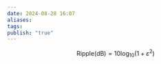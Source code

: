 ```yaml
---
date: 2024-08-28 16:07
aliases: 
tags: 
publish: "true"
---
```

$$
\mathrm{Ripple(dB)} = 10 \log_{10}{(1+\varepsilon^{2})}
$$
